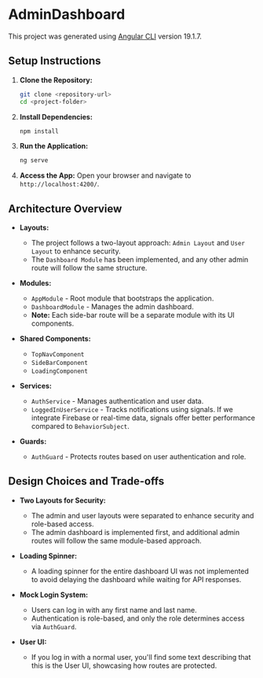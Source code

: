 # AdminDashboard

This project was generated using [Angular CLI](https://github.com/angular/angular-cli) version 19.1.7.

## Setup Instructions

1. **Clone the Repository:**

   ```bash
   git clone <repository-url>
   cd <project-folder>
   ```

2. **Install Dependencies:**

   ```bash
   npm install
   ```

3. **Run the Application:**

   ```bash
   ng serve
   ```

4. **Access the App:** Open your browser and navigate to `http://localhost:4200/`.

## Architecture Overview

- **Layouts:**

  - The project follows a two-layout approach: `Admin Layout` and `User Layout` to enhance security.
  - The `Dashboard Module` has been implemented, and any other admin route will follow the same structure.

- **Modules:**

  - `AppModule` - Root module that bootstraps the application.
  - `DashboardModule` - Manages the admin dashboard.
  - **Note:** Each side-bar route will be a separate module with its UI components.

- **Shared Components:**

  - `TopNavComponent`
  - `SideBarComponent`
  - `LoadingComponent`

- **Services:**

  - `AuthService` - Manages authentication and user data.
  - `LoggedInUserService` - Tracks notifications using signals. If we integrate Firebase or real-time data, signals offer better performance compared to `BehaviorSubject`.

- **Guards:**

  - `AuthGuard` - Protects routes based on user authentication and role.

## Design Choices and Trade-offs

- **Two Layouts for Security:**

  - The admin and user layouts were separated to enhance security and role-based access.
  - The admin dashboard is implemented first, and additional admin routes will follow the same module-based approach.

- **Loading Spinner:**

  - A loading spinner for the entire dashboard UI was not implemented to avoid delaying the dashboard while waiting for API responses.

- **Mock Login System:**

  - Users can log in with any first name and last name.
  - Authentication is role-based, and only the role determines access via `AuthGuard`.

- **User UI:**

  - If you log in with a normal user, you'll find some text describing that this is the User UI, showcasing how routes are protected.
